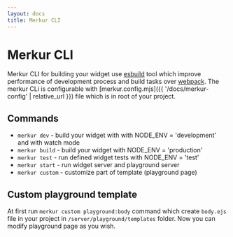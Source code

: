 ```yaml
---
layout: docs
title: Merkur CLI
---
```


# Merkur CLI

Merkur CLI for building your widget use [esbuild](https://esbuild.github.io/) tool which improve performance of development process and build tasks over [webpack](https://webpack.js.org/). The merkur CLi is configurable with [merkur.config.mjs]({{ '/docs/merkur-config' | relative_url }}) file which is in root of your project.

## Commands

- `merkur dev` - build your widget with with NODE_ENV = 'development' and with watch mode
- `merkur build` - build your widget with NODE_ENV = 'production'
- `merkur test` - run defined widget tests with NODE_ENV = 'test'
- `merkur start` - run widget server and playground server
- `merkur custom` - customize part of template (playground page)

## Custom playground template

At first run `merkur custom playground:body` command which create `body.ejs` file in your project in `/server/playground/templates` folder. Now you can modify playground page as you wish. 
